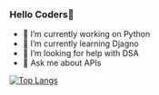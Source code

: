 ### Hello Coders👋

- 🔭 I’m currently working on Python  
- 🌱 I’m currently learning Djagno 
- 🤔 I’m looking for help with DSA
- 💬 Ask me about APIs

[![Top Langs](https://github-readme-stats.vercel.app/api/top-langs/?username=rjcoder86&layout=compact)](https://github.com/anuraghazra/github-readme-stats)
